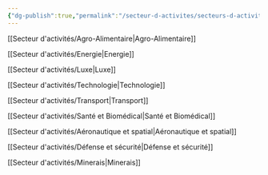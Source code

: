 ```yaml
---
{"dg-publish":true,"permalink":"/secteur-d-activites/secteurs-d-activites/"}
---
```



[[Secteur d'activités/Agro-Alimentaire\|Agro-Alimentaire]]

[[Secteur d'activités/Energie\|Energie]]

[[Secteur d'activités/Luxe\|Luxe]]

[[Secteur d'activités/Technologie\|Technologie]]

[[Secteur d'activités/Transport\|Transport]]

[[Secteur d'activités/Santé et Biomédical\|Santé et Biomédical]]

[[Secteur d'activités/Aéronautique et spatial\|Aéronautique et spatial]]

[[Secteur d'activités/Défense et sécurité\|Défense et sécurité]]

[[Secteur d'activités/Minerais\|Minerais]]

